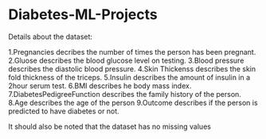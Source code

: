 # Diabetes-ML-Projects

Details about the dataset:

1.Pregnancies decribes the number of times the person has been pregnant. 
2.Gluose describes the blood glucose level on testing. 
3.Blood pressure describes the diastolic blood pressure. 
4.Skin Thickenss describes the skin fold thickness of the triceps. 
5.Insulin describes the amount of insulin in a 2hour serum test.
6.BMI describes he body mass index.
7.DiabetesPedigreeFunction describes the family history of the person.
8.Age describes the age of the person
9.Outcome describes if the person is predicted to have diabetes or not.

It should also be noted that the dataset has no missing values 
